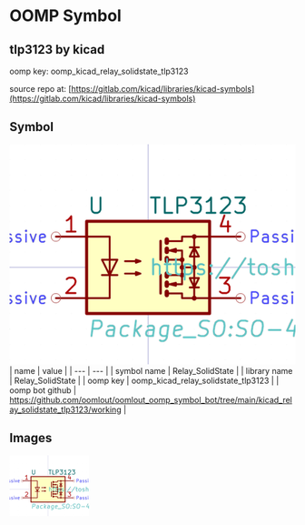 # OOMP Symbol  
## tlp3123  by kicad  
  
oomp key: oomp_kicad_relay_solidstate_tlp3123  
  
source repo at: [https://gitlab.com/kicad/libraries/kicad-symbols](https://gitlab.com/kicad/libraries/kicad-symbols)  
## Symbol  
  
[![working.png](working_600.png)](working.png)  
| name | value | 
| --- | --- | 
| symbol name | Relay_SolidState | 
| library name | Relay_SolidState | 
| oomp key | oomp_kicad_relay_solidstate_tlp3123 | 
| oomp bot github | https://github.com/oomlout/oomlout_oomp_symbol_bot/tree/main/kicad_relay_solidstate_tlp3123/working | 
## Images  
  
[![working.png](working_140.png)](working.png)  
